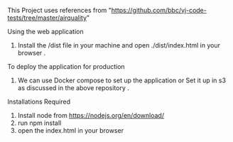 This Project uses references from "https://github.com/bbc/vj-code-tests/tree/master/airquality"

Using the web application 
1. Install the /dist file in your machine and open ./dist/index.html in your browser . 

To deploy the application for production 
1. We can use Docker compose to set up the application or Set it up in s3 as discussed in the above repository . 

Installations Required 
1. Install node from https://nodejs.org/en/download/
2. run npm install 
3. open the index.html in your browser 

